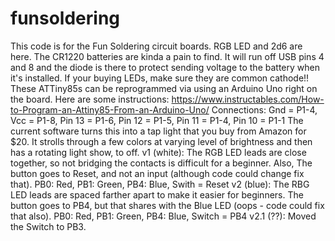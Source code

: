 # funsoldering
This code is for the Fun Soldering circuit boards. RGB LED and 2d6 are here.
The CR1220 batteries are kinda a pain to find. It will run off USB pins 4 and 8 and the diode is there to protect sending voltage to the battery when it's installed. If your buying LEDs, make sure they are common cathode!!
These ATTiny85s can be reprogrammed via using an Arduino Uno right on the board. Here are some instructions: 
https://www.instructables.com/How-to-Program-an-Attiny85-From-an-Arduino-Uno/
Connections: Gnd = P1-4, Vcc = P1-8, Pin 13 = P1-6, Pin 12 = P1-5, Pin 11 = P1-4, Pin 10 = P1-1
The current software turns this into a tap light that you buy from Amazon for $20. It strolls through a few colors at varying level of brightness and then has a rotating light show, to off.
v1 (white): The RGB LED leads are close together, so not bridging the contacts is difficult for a beginner. Also, The button goes to Reset, and not an input (although code could change fix that). PB0: Red, PB1: Green, PB4: Blue, Swith = Reset
v2 (blue): The RBG LED leads are spaced farther apart to make it easier for beginners. The button goes to PB4, but that shares with the Blue LED (oops - code could fix that also). PB0: Red, PB1: Green, PB4: Blue, Switch = PB4
v2.1 (??): Moved the Switch to PB3. 
